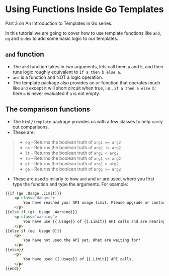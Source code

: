# Using Functions Inside Go Templates

Part 3 on An Introduction to Templates in Go series.

In this tutorial we are going to cover how to use template functions like `and`, `eq` and `index` to add some basic logic to our templates.

## `and` function
- The `and` function takes in two arguments, lets call them `a` and `b`, and then runs logic roughly equivalent to `if a then b else a`.
- `and` is a function and NOT a logic operation.
- The template package also provides an `or` function that operates much like `and` except it will short circuit when true, i.e., `if a then a else b`; here `b` is never evaluated if `a` is not empty.

## The comparison functions
- The `html/template` package provides us with a few classes to help carry out comparisons.
- These are:

>- `eq` - Returns the boolean truth of `arg1 == arg2`
>- `ne` - Returns the boolean truth of `arg1 != arg2`
>- `lt` - Returns the boolean truth of `arg1 < arg2`
>- `le` - Returns the boolean truth of `arg1 <= arg2`
>- `gt` - Returns the boolean truth of `arg1 > arg2`
>- `ge` - Returns the boolean truth of `arg1 >= arg2`

- These are used similarly to how `and` and `or` are used, where you first type the function and type the arguments. For example:

```HTML
{{if (ge .Usage .Limit)}}
    <p class="danger">
        You have reached your API usage limit. Please upgrade or contact support for more help.
    </p>
{{else if (gt .Usage .Warning)}}
    <p class="warning">
        You have use {{.Usage}} of {{.Limit}} API calls and are nearing your limit. Have you considered blah blah blah ...
    </p>
{{else if (eq .Usage 0)}}
    <p>
        You have not used the API yet. What are waiting for?
    </p>
{{else}}
    <p>
        You have used {{.Usage}} of {{.Limit}} API calls.
    </p>
{{end}}
```